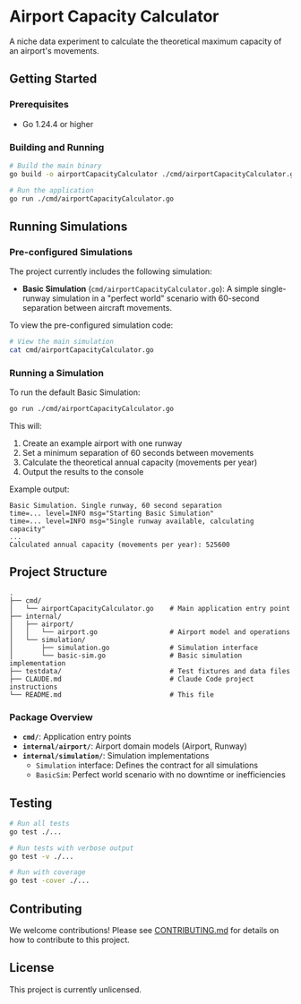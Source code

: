 # Airport Capacity Calculator

A niche data experiment to calculate the theoretical maximum capacity of an airport's movements.

## Getting Started

### Prerequisites

- Go 1.24.4 or higher

### Building and Running

```bash
# Build the main binary
go build -o airportCapacityCalculator ./cmd/airportCapacityCalculator.go

# Run the application
go run ./cmd/airportCapacityCalculator.go
```

## Running Simulations

### Pre-configured Simulations

The project currently includes the following simulation:

- **Basic Simulation** (`cmd/airportCapacityCalculator.go`): A simple single-runway simulation in a "perfect world" scenario with 60-second separation between aircraft movements.

To view the pre-configured simulation code:

```bash
# View the main simulation
cat cmd/airportCapacityCalculator.go
```

### Running a Simulation

To run the default Basic Simulation:

```bash
go run ./cmd/airportCapacityCalculator.go
```

This will:
1. Create an example airport with one runway
2. Set a minimum separation of 60 seconds between movements
3. Calculate the theoretical annual capacity (movements per year)
4. Output the results to the console

Example output:
```
Basic Simulation. Single runway, 60 second separation
time=... level=INFO msg="Starting Basic Simulation"
time=... level=INFO msg="Single runway available, calculating capacity"
...
Calculated annual capacity (movements per year): 525600
```

## Project Structure

```
.
├── cmd/
│   └── airportCapacityCalculator.go    # Main application entry point
├── internal/
│   ├── airport/
│   │   └── airport.go                  # Airport model and operations
│   └── simulation/
│       ├── simulation.go               # Simulation interface
│       └── basic-sim.go                # Basic simulation implementation
├── testdata/                           # Test fixtures and data files
├── CLAUDE.md                           # Claude Code project instructions
└── README.md                           # This file
```

### Package Overview

- **`cmd/`**: Application entry points
- **`internal/airport/`**: Airport domain models (Airport, Runway)
- **`internal/simulation/`**: Simulation implementations
  - `Simulation` interface: Defines the contract for all simulations
  - `BasicSim`: Perfect world scenario with no downtime or inefficiencies

## Testing

```bash
# Run all tests
go test ./...

# Run tests with verbose output
go test -v ./...

# Run with coverage
go test -cover ./...
```

## Contributing

We welcome contributions! Please see [CONTRIBUTING.md](CONTRIBUTING.md) for details on how to contribute to this project.

## License

This project is currently unlicensed.